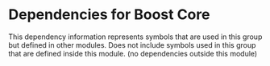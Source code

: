
# Dependencies for Boost Core
This dependency information represents symbols that are used in this group but defined in other modules.  Does not include symbols used in this group that are defined inside this module.
(no dependencies outside this module)
